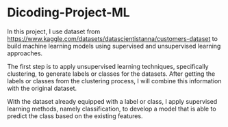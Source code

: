# Dicoding-Project-ML
In this project, I use dataset from https://www.kaggle.com/datasets/datascientistanna/customers-dataset to build machine learning models using supervised and unsupervised learning approaches. 

The first step is to apply unsupervised learning techniques, specifically clustering, to generate labels or classes for the datasets. After getting the labels or classes from the clustering process, I will combine this information with the original dataset.

With the dataset already equipped with a label or class, I apply supervised learning methods, namely classification, to develop a model that is able to predict the class based on the existing features.
